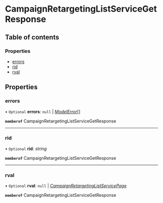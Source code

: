 # CampaignRetargetingListServiceGetResponse


## Table of contents

### Properties

- [errors](campaignretargetinglistservicegetresponse.md#errors)
- [rid](campaignretargetinglistservicegetresponse.md#rid)
- [rval](campaignretargetinglistservicegetresponse.md#rval)

## Properties

### errors

• `Optional` **errors**: ``null`` \| [*ModelError*](modelerror.md)[]

**`memberof`** CampaignRetargetingListServiceGetResponse

___

### rid

• `Optional` **rid**: *string*

**`memberof`** CampaignRetargetingListServiceGetResponse

___

### rval

• `Optional` **rval**: ``null`` \| [*CampaignRetargetingListServicePage*](campaignretargetinglistservicepage.md)

**`memberof`** CampaignRetargetingListServiceGetResponse
